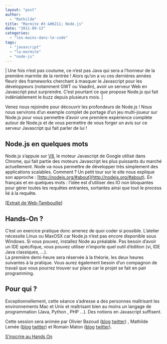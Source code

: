 ```yaml
---
layout: "post"
author: 
  - "Mathilde"
title: "Marmite #3 &#8211; Node.js"
date: "2011-09-13"
categories: 
  - "les-mains-dans-le-code"
tags: 
  - "javascript"
  - "la-marmite"
  - "node-js"
---
```


| Une fois n’est pas coutume, ce n’est pas Java qui sera a l’honneur de la première marmite de la rentrée ! Alors qu’on a vu ces dernières années fleurir des frameworks cherchant à masquer le Javascript pour les développeurs (notamment GWT ou Vaadin), avoir un serveur Web en Javascript peut surprendre. C’est pourtant ce que propose Node.js qui fait indéniablement le buzz depuis plusieurs mois. |

Venez nous rejoindre pour découvrir les profondeurs de Node.js ! Nous nous servirons d’un exemple complet de portage d’un jeu multi-joueur sur Node.js pour vous permettre d’avoir une première expérience complète autour de Node.js et de vous permettre de vous forger un avis sur ce serveur Javascript qui fait parler de lui !

## Node.js en quelques mots

Node.js s’appuie sur [V8](http://code.google.com/p/v8/), le moteur Javascript de Google utilisé dans Chrome, qui fait partie des moteurs Javascript les plus puissants du marché actuellement. Node va nous permettre de développer très simplement des applications scalables. Comment ? Un petit tour sur le site nous explique son approche : [http://nodejs.org/#about](http://nodejs.org/#about). En français et en quelques mots : l’idée est d’utiliser des IO non bloquantes pour gérer toutes les requêtes entrantes, sortantes ainsi que tout le process lié à la requête.

\[[Extrait de Web-Tambouille](http://www.web-tambouille.fr/2011/02/15/node-js-partie-1-tout-ce-que-vous-devez-savoir-sur-node-js.html)\]

## **Hands-On ?**

C’est un exercice pratique donc amenez de quoi coder si possible. L’atelier nécessite Linux ou MaxOSX car Node.js n’est pas encore disponible sous Windows. Si vous pouvez, installez Node au préalable. Pas besoin d’avoir un IDE spécifique, vous pouvez utiliser n’importe quel outil d’édition (vi, IDE Java classiques, …).  
La première demi-heure sera réservée à la théorie, les deux heures suivantes à la pratique. Vous aurez également besoin d’un compagnon de travail que vous pourrez trouver sur place car le projet se fait en pair programming.

## Pour qui ?

Exceptionnellement, cette séance s’adresse a des personnes maîtrisant les environnements Mac et Unix et maîtrisant bien au moins un langage de programmation (Java, Python , PHP …). Des notions en Javascript suffisent.

Cette session sera animée par Olivier Bazoud ([blog](http://bazoud.free.fr/) [twitter](https://twitter.com/#!/obazoud)) , Mathilde Lemée ([blog](http://www.java-freelance.fr) [twitter](http://www.twitter.com/MathildeLemee)) et Romain Maton ([blog](http://www.web-tambouille.fr/) [twitter](https://twitter.com/#!/rmat0n)).

[S’inscrire au Hands On](http://lamarmite201109.eventbrite.com)
